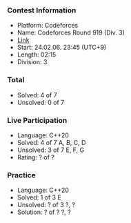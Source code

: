 ### Contest Information
- Platform: Codeforces
- Name: Codeforces Round 919 (Div. 3)
- [Link](https://codeforces.com/contest/1927)
- Start: 24.02.06. 23:45 (UTC+9)
- Length: 02:15
- Division: 3

### Total
- Solved: 4 of 7
- Unsolved: 0 of 7

### Live Participation
- Language: C++20
- Solved: 4 of 7
  A, B, C, D
- Unsolved: 3 of 7
  E, F, G
- Rating: ? of ?

### Practice
- Language: C++20
- Solved: 1 of 3
  E
- Unsolved: ? of 3
  ?, ?
- Solution: ? of ?
  ?, ?
